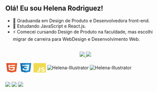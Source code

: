 ## Olá! Eu sou Helena Rodriguez!

- 🔭 Graduanda em Design de Produto e Desenvolvedora front-end. 
- 🌱 Estudando JavaScript e React.js.
- ⚡ Comecei cursando Design de Produto na faculdade, mas escolhi migrar de carreira para WebDesign e Desenvolvimento Web.
<br>
<div align="center">
  <a href="https://helenardrgz.github.io/PortfolioWeb/" target="_blank">
  <img height="140em" src="https://github-readme-stats.vercel.app/api?username=Helenardrgz&show_icons=true&theme=omni&include_all_commits=true&count_private=true"/>
  <img height="140em" src="https://github-readme-stats.vercel.app/api/top-langs/?username=Helenardrgz&layout=compact&langs_count=7&theme=omni"/>
    <a/>
</div>
<div style="display: inline_block"><br>
  <img align="center" alt="Helena-HTML" height="30" width="40" src="https://raw.githubusercontent.com/devicons/devicon/master/icons/html5/html5-original.svg">
  <img align="center" alt="Helena-CSS" height="30" width="40" src="https://raw.githubusercontent.com/devicons/devicon/master/icons/css3/css3-original.svg">
  <img align="center" alt="Helena-Js" height="30" width="40" src="https://raw.githubusercontent.com/devicons/devicon/master/icons/javascript/javascript-plain.svg">
  <img align="center" alt="Helena-Illustrator" height="30" width="40" src="https://cdn.jsdelivr.net/gh/devicons/devicon/icons/illustrator/illustrator-plain.svg">
  <img align="center" alt="Helena-Illustrator" height="30" width="40" src="https://cdn.jsdelivr.net/gh/devicons/devicon/icons/photoshop/photoshop-plain.svg">
  
</div>
  
  ##
  
  <div> 
 <a href="https://behance.net/helenarodriguez2" target="_blank"><img src="https://img.shields.io/badge/-Behance-blue?style=for-the-badge&logo=behance&logoColor=white" target="_blank"></a> 
  <a href = "mailto:helena.rdrgz@gmail.com"><img src="https://img.shields.io/badge/Gmail-D14836?style=for-the-badge&logo=gmail&logoColor=white" target="_blank"></a>
  <a href="https://www.linkedin.com/in/helenarodriguez-desenvolvedora/" target="_blank"><img src="https://img.shields.io/badge/-LinkedIn-%230077B5?style=for-the-badge&logo=linkedin&logoColor=white" target="_blank"></a> 
  </div>

